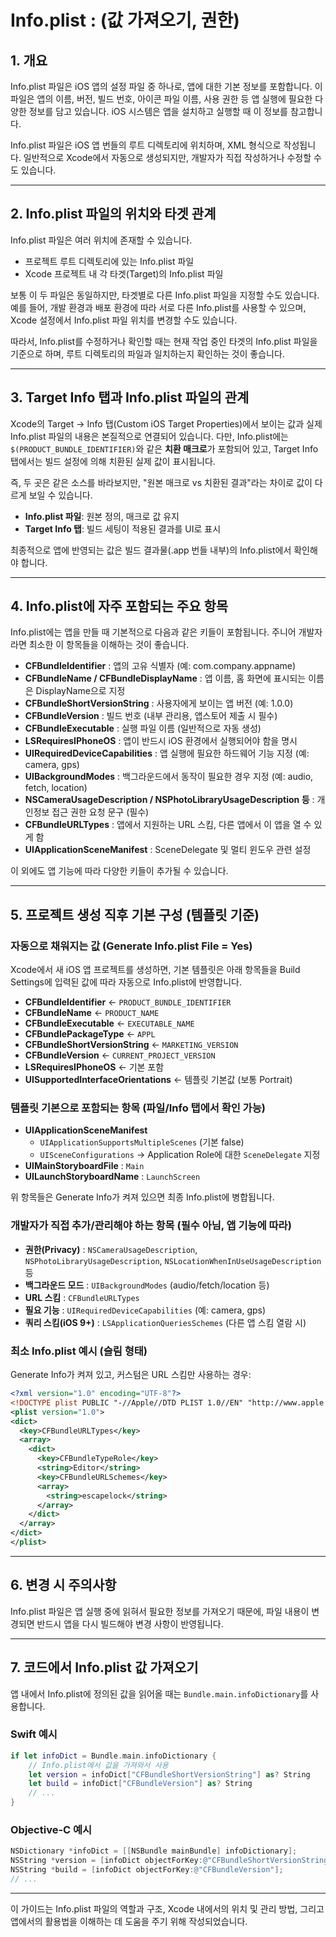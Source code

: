 # Info.plist : (값 가져오기, 권한)

## 1. 개요
Info.plist 파일은 iOS 앱의 설정 파일 중 하나로, 앱에 대한 기본 정보를 포함합니다. 이 파일은 앱의 이름, 버전, 빌드 번호, 아이콘 파일 이름, 사용 권한 등 앱 실행에 필요한 다양한 정보를 담고 있습니다. iOS 시스템은 앱을 설치하고 실행할 때 이 정보를 참고합니다.

Info.plist 파일은 iOS 앱 번들의 루트 디렉토리에 위치하며, XML 형식으로 작성됩니다. 일반적으로 Xcode에서 자동으로 생성되지만, 개발자가 직접 작성하거나 수정할 수도 있습니다.

---

## 2. Info.plist 파일의 위치와 타겟 관계
Info.plist 파일은 여러 위치에 존재할 수 있습니다.

- 프로젝트 루트 디렉토리에 있는 Info.plist 파일
- Xcode 프로젝트 내 각 타겟(Target)의 Info.plist 파일

보통 이 두 파일은 동일하지만, 타겟별로 다른 Info.plist 파일을 지정할 수도 있습니다. 예를 들어, 개발 환경과 배포 환경에 따라 서로 다른 Info.plist를 사용할 수 있으며, Xcode 설정에서 Info.plist 파일 위치를 변경할 수도 있습니다.

따라서, Info.plist를 수정하거나 확인할 때는 현재 작업 중인 타겟의 Info.plist 파일을 기준으로 하며, 루트 디렉토리의 파일과 일치하는지 확인하는 것이 좋습니다.

---

## 3. Target Info 탭과 Info.plist 파일의 관계
Xcode의 Target → Info 탭(Custom iOS Target Properties)에서 보이는 값과 실제 Info.plist 파일의 내용은 본질적으로 연결되어 있습니다. 다만, Info.plist에는 `$(PRODUCT_BUNDLE_IDENTIFIER)`와 같은 **치환 매크로**가 포함되어 있고, Target Info 탭에서는 빌드 설정에 의해 치환된 실제 값이 표시됩니다.

즉, 두 곳은 같은 소스를 바라보지만, "원본 매크로 vs 치환된 결과"라는 차이로 값이 다르게 보일 수 있습니다.

- **Info.plist 파일**: 원본 정의, 매크로 값 유지  
- **Target Info 탭**: 빌드 세팅이 적용된 결과를 UI로 표시  

최종적으로 앱에 반영되는 값은 빌드 결과물(.app 번들 내부)의 Info.plist에서 확인해야 합니다.

---

## 4. Info.plist에 자주 포함되는 주요 항목
Info.plist에는 앱을 만들 때 기본적으로 다음과 같은 키들이 포함됩니다. 주니어 개발자라면 최소한 이 항목들을 이해하는 것이 좋습니다.

- **CFBundleIdentifier** : 앱의 고유 식별자 (예: com.company.appname)
- **CFBundleName / CFBundleDisplayName** : 앱 이름, 홈 화면에 표시되는 이름은 DisplayName으로 지정
- **CFBundleShortVersionString** : 사용자에게 보이는 앱 버전 (예: 1.0.0)
- **CFBundleVersion** : 빌드 번호 (내부 관리용, 앱스토어 제출 시 필수)
- **CFBundleExecutable** : 실행 파일 이름 (일반적으로 자동 생성)
- **LSRequiresIPhoneOS** : 앱이 반드시 iOS 환경에서 실행되어야 함을 명시
- **UIRequiredDeviceCapabilities** : 앱 실행에 필요한 하드웨어 기능 지정 (예: camera, gps)
- **UIBackgroundModes** : 백그라운드에서 동작이 필요한 경우 지정 (예: audio, fetch, location)
- **NSCameraUsageDescription / NSPhotoLibraryUsageDescription 등** : 개인정보 접근 권한 요청 문구 (필수)
- **CFBundleURLTypes** : 앱에서 지원하는 URL 스킴, 다른 앱에서 이 앱을 열 수 있게 함
- **UIApplicationSceneManifest** : SceneDelegate 및 멀티 윈도우 관련 설정

이 외에도 앱 기능에 따라 다양한 키들이 추가될 수 있습니다.

---

## 5. 프로젝트 생성 직후 기본 구성 (템플릿 기준)

### 자동으로 채워지는 값 (Generate Info.plist File = Yes)
Xcode에서 새 iOS 앱 프로젝트를 생성하면, 기본 템플릿은 아래 항목들을 Build Settings에 입력된 값에 따라 자동으로 Info.plist에 반영합니다.

- **CFBundleIdentifier** ← `PRODUCT_BUNDLE_IDENTIFIER`
- **CFBundleName** ← `PRODUCT_NAME`
- **CFBundleExecutable** ← `EXECUTABLE_NAME`
- **CFBundlePackageType** ← `APPL`
- **CFBundleShortVersionString** ← `MARKETING_VERSION`
- **CFBundleVersion** ← `CURRENT_PROJECT_VERSION`
- **LSRequiresIPhoneOS** ← 기본 포함
- **UISupportedInterfaceOrientations** ← 템플릿 기본값 (보통 Portrait)

### 템플릿 기본으로 포함되는 항목 (파일/Info 탭에서 확인 가능)
- **UIApplicationSceneManifest**
  - `UIApplicationSupportsMultipleScenes` (기본 false)
  - `UISceneConfigurations` → Application Role에 대한 `SceneDelegate` 지정
- **UIMainStoryboardFile** : `Main`
- **UILaunchStoryboardName** : `LaunchScreen`

위 항목들은 Generate Info가 켜져 있으면 최종 Info.plist에 병합됩니다.

### 개발자가 직접 추가/관리해야 하는 항목 (필수 아님, 앱 기능에 따라)
- **권한(Privacy)** : `NSCameraUsageDescription`, `NSPhotoLibraryUsageDescription`, `NSLocationWhenInUseUsageDescription` 등
- **백그라운드 모드** : `UIBackgroundModes` (audio/fetch/location 등)
- **URL 스킴** : `CFBundleURLTypes`
- **필요 기능** : `UIRequiredDeviceCapabilities` (예: camera, gps)
- **쿼리 스킴(iOS 9+)** : `LSApplicationQueriesSchemes` (다른 앱 스킴 열람 시)

### 최소 Info.plist 예시 (슬림 형태)
Generate Info가 켜져 있고, 커스텀은 URL 스킴만 사용하는 경우:

```xml
<?xml version="1.0" encoding="UTF-8"?>
<!DOCTYPE plist PUBLIC "-//Apple//DTD PLIST 1.0//EN" "http://www.apple.com/DTDs/PropertyList-1.0.dtd">
<plist version="1.0">
<dict>
  <key>CFBundleURLTypes</key>
  <array>
    <dict>
      <key>CFBundleTypeRole</key>
      <string>Editor</string>
      <key>CFBundleURLSchemes</key>
      <array>
        <string>escapelock</string>
      </array>
    </dict>
  </array>
</dict>
</plist>
```

---

## 6. 변경 시 주의사항
Info.plist 파일은 앱 실행 중에 읽혀서 필요한 정보를 가져오기 때문에, 파일 내용이 변경되면 반드시 앱을 다시 빌드해야 변경 사항이 반영됩니다.

---

## 7. 코드에서 Info.plist 값 가져오기

앱 내에서 Info.plist에 정의된 값을 읽어올 때는 `Bundle.main.infoDictionary`를 사용합니다.

### Swift 예시
```swift
if let infoDict = Bundle.main.infoDictionary {
    // Info.plist에서 값을 가져와서 사용
    let version = infoDict["CFBundleShortVersionString"] as? String
    let build = infoDict["CFBundleVersion"] as? String
    // ...
}
```

### Objective-C 예시
```objective-c
NSDictionary *infoDict = [[NSBundle mainBundle] infoDictionary];
NSString *version = [infoDict objectForKey:@"CFBundleShortVersionString"];
NSString *build = [infoDict objectForKey:@"CFBundleVersion"];
// ...
```

---

이 가이드는 Info.plist 파일의 역할과 구조, Xcode 내에서의 위치 및 관리 방법, 그리고 앱에서의 활용법을 이해하는 데 도움을 주기 위해 작성되었습니다.
